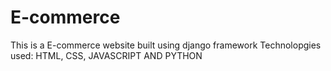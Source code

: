 # E-commerce
This is a E-commerce website built using django framework
Technolopgies used: HTML, CSS, JAVASCRIPT AND PYTHON
